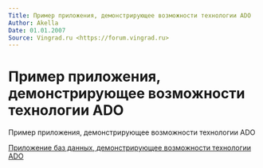 ```yaml
---
Title: Пример приложения, демонстрирующее возможности технологии ADO
Author: Akella
Date: 01.01.2007
Source: Vingrad.ru <https://forum.vingrad.ru>
---
```



Пример приложения, демонстрирующее возможности технологии ADO
=============================================================

Пример приложения, демонстрирующее возможности технологии ADO

[Приложение баз данных, демонстрирующее возможности технологии ADO](19_1.zip)

